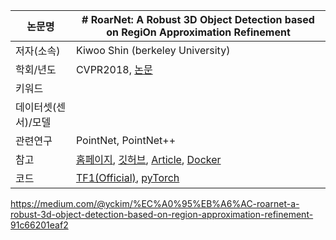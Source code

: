 | 논문명 |# RoarNet: A Robust 3D Object Detection based on RegiOn Approximation Refinement|
| --- | --- |
| 저자\(소속\) | Kiwoo Shin \(berkeley University\)|
| 학회/년도 | CVPR2018,  [논문](https://arxiv.org/pdf/1811.03818.pdf) |
| 키워드 |   |
| 데이터셋(센서)/모델| |
|관련연구| PointNet, PointNet++|
| 참고 | [홈페이지](http://stanford.edu/~rqi/frustum-pointnets/), [깃허브](https://github.com/charlesq34/frustum-pointnets), [Article](https://blog.csdn.net/shuqiaos/article/details/82752100), [Docker](https://hub.docker.com/r/luca911014/frustum-pointnet) |
| 코드 | [TF1(Official)](https://github.com/charlesq34/frustum-pointnets), [pyTorch](https://github.com/LoFaiTh/frustum_pointnes_pytorch) |


https://medium.com/@yckim/%EC%A0%95%EB%A6%AC-roarnet-a-robust-3d-object-detection-based-on-region-approximation-refinement-91c66201eaf2

<!--stackedit_data:
eyJoaXN0b3J5IjpbLTQ4OTk4MzY4NF19
-->